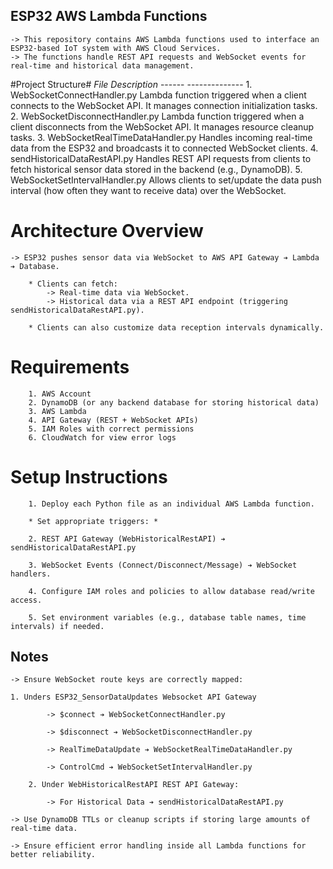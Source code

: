 ## ESP32 AWS Lambda Functions ##
	-> This repository contains AWS Lambda functions used to interface an ESP32-based IoT system with AWS Cloud Services.
	-> The functions handle REST API requests and WebSocket events for real-time and historical data management.

#Project Structure#
	*File*					*Description*
	------					--------------
	1. WebSocketConnectHandler.py		Lambda function triggered when a client connects to the WebSocket API. It manages connection initialization tasks.
	2. WebSocketDisconnectHandler.py	Lambda function triggered when a client disconnects from the WebSocket API. It manages resource cleanup tasks.
	3. WebSocketRealTimeDataHandler.py	Handles incoming real-time data from the ESP32 and broadcasts it to connected WebSocket clients.
	4. sendHistoricalDataRestAPI.py		Handles REST API requests from clients to fetch historical sensor data stored in the backend (e.g., DynamoDB).
	5. WebSocketSetIntervalHandler.py	Allows clients to set/update the data push interval (how often they want to receive data) over the WebSocket.


# Architecture Overview #
	-> ESP32 pushes sensor data via WebSocket to AWS API Gateway ➔ Lambda ➔ Database.

    	* Clients can fetch:
    		-> Real-time data via WebSocket.
        	-> Historical data via a REST API endpoint (triggering sendHistoricalDataRestAPI.py).

    	* Clients can also customize data reception intervals dynamically.





# Requirements #
    	1. AWS Account
    	2. DynamoDB (or any backend database for storing historical data)
    	3. AWS Lambda
    	4. API Gateway (REST + WebSocket APIs)
    	5. IAM Roles with correct permissions
    	6. CloudWatch for view error logs

# Setup Instructions #

    	1. Deploy each Python file as an individual AWS Lambda function.

    	* Set appropriate triggers: *

        2. REST API Gateway (WebHistoricalRestAPI) ➔ sendHistoricalDataRestAPI.py

        3. WebSocket Events (Connect/Disconnect/Message) ➔ WebSocket handlers.

    	4. Configure IAM roles and policies to allow database read/write access.

    	5. Set environment variables (e.g., database table names, time intervals) if needed.


## Notes ##

    -> Ensure WebSocket route keys are correctly mapped:
 
	1. Unders ESP32_SensorDataUpdates Websocket API Gateway
	
        	-> $connect ➔ WebSocketConnectHandler.py

        	-> $disconnect ➔ WebSocketDisconnectHandler.py

        	-> RealTimeDataUpdate ➔ WebSocketRealTimeDataHandler.py

        	-> ControlCmd ➔ WebSocketSetIntervalHandler.py
        	
        2. Under WebHistoricalRestAPI REST API Gateway:
        
        	-> For Historical Data ➔ sendHistoricalDataRestAPI.py

    -> Use DynamoDB TTLs or cleanup scripts if storing large amounts of real-time data.

    -> Ensure efficient error handling inside all Lambda functions for better reliability.


